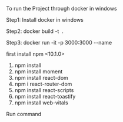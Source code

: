 To run the Project  through docker  in windows

Step1:  Install docker in windows

<!-- Run command to create docker image through docker file -->
Step2: docker build -t <image name> .

<!-- Start the docker container through docker image  -->
Step3: docker run -it -p 3000:3000 --name <container name> <image name>

<!-- Dependencies  installed to run this react app on windows -->
first install <node v20.9.0>                npm <10.1.0>
1. npm install <Install node_modules>
2.  npm install moment
3. npm install react-dom
4. npm i react-router-dom
5. npm install react-scripts
6. npm install react-toastify
7.  npm install web-vitals


Run command 
<npm start>